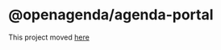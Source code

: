 # @openagenda/agenda-portal

This project moved [here](https://github.com/OpenAgenda/oa-public/tree/main/agenda-portal)
